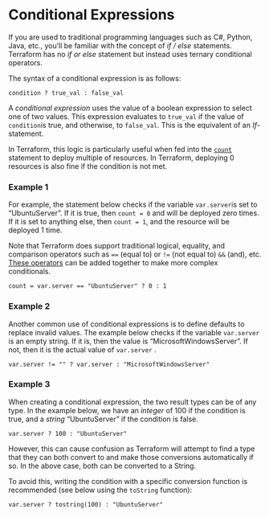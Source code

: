 # Conditional Expressions

If you are used to traditional programming languages such as C#, Python, Java, etc., you’ll be familiar with the concept of _if / else_ statements. Terraform has no _if or else_ statement but instead uses ternary conditional operators.

The syntax of a conditional expression is as follows:

```hcl
condition ? true_val : false_val
```

A _conditional expression_ uses the value of a boolean expression to select one of two values. This expression evaluates to `true_val` if the value of `condition`is true, and otherwise, to `false_val`. This is the equivalent of an _If_-statement.

In Terraform, this logic is particularly useful when fed into the [`count`](https://spacelift.io/blog/terraform-count-for-each) statement to deploy multiple of resources. In Terraform, deploying 0 resources is also fine if the condition is not met.

### Example 1

For example, the statement below checks if the variable `var.server`is set to “UbuntuServer”. If it is true, then `count = 0` and will be deployed zero times. If it is set to anything else, then `count = 1`, and the resource will be deployed 1 time.

Note that Terraform does support traditional logical, equality, and comparison operators such as `==` (equal to) or `!=` (not equal to) `&&` (and), etc. [These operators](https://spacelift.io/blog/terraform-functions-expressions-loops) can be added together to make more complex conditionals.

```hcl
count = var.server == "UbuntuServer" ? 0 : 1
```

### Example 2

Another common use of conditional expressions is to define defaults to replace invalid values. The example below checks if the variable `var.server` is an empty string. If it is, then the value is “MicrosoftWindowsServer”. If not, then it is the actual value of `var.server` .

```hcl
var.server != "" ? var.server : "MicrosoftWindowsServer"
```

### Example 3

When creating a conditional expression, the two result types can be of any type. In the example below, we have an _integer_ of 100 if the condition is true, and a _string_ “UbuntuServer” if the condition is false.

```hcl
var.server ? 100 : "UbuntuServer"
```

However, this can cause confusion as Terraform will attempt to find a type that they can both convert to and make those conversions automatically if so. In the above case, both can be converted to a String.

To avoid this, writing the condition with a specific conversion function is recommended (see below using the `toString` function):

```hcl
var.server ? tostring(100) : "UbuntuServer"
```
